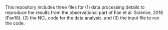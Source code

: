 This repository includes three files for (1) data processing details to reproduce the results from the observational part of Fan et al. Science, 2018 (Fan18), (2) the NCL code for the data analysis, and (3) the input file to run the code. 
